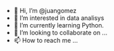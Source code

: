 - 👋 Hi, I’m @juangomez
- 👀 I’m interested in data analisys
- 🌱 I’m currently learning Python.
- 💞️ I’m looking to collaborate on ...
- 📫 How to reach me ...

<!---
juuaa/juuaa is a ✨ special ✨ repository because its `README.md` (this file) appears on your GitHub profile.
You can click the Preview link to take a look at your changes.
--->
